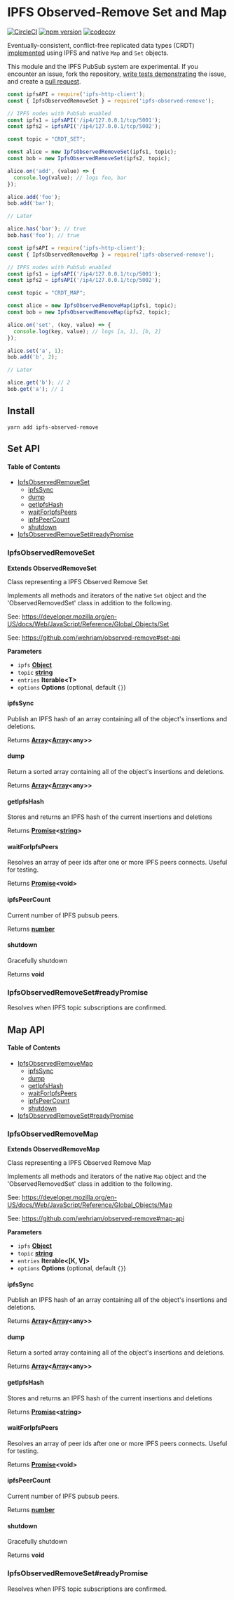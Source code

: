 # IPFS Observed-Remove Set and Map

[![CircleCI](https://circleci.com/gh/wehriam/ipfs-observed-remove.svg?style=svg)](https://circleci.com/gh/wehriam/ipfs-observed-remove) [![npm version](https://badge.fury.io/js/ipfs-observed-remove.svg)](http://badge.fury.io/js/ipfs-observed-remove) [![codecov](https://codecov.io/gh/wehriam/ipfs-observed-remove/branch/master/graph/badge.svg)](https://codecov.io/gh/wehriam/ipfs-observed-remove)

Eventually-consistent, conflict-free replicated data types (CRDT) [implemented](https://github.com/wehriam/ipfs-observed-remove/blob/master/src/index.js) using IPFS and native `Map` and `Set` objects.

This module and the IPFS PubSub system are experimental. If you encounter an issue, fork the repository, [write tests demonstrating](https://github.com/wehriam/ipfs-observed-remove/tree/master/tests) the issue, and create a [pull request](https://github.com/wehriam/ipfs-observed-remove).

```js
const ipfsAPI = require('ipfs-http-client');
const { IpfsObservedRemoveSet } = require('ipfs-observed-remove');

// IPFS nodes with PubSub enabled
const ipfs1 = ipfsAPI('/ip4/127.0.0.1/tcp/5001'); 
const ipfs2 = ipfsAPI('/ip4/127.0.0.1/tcp/5002');

const topic = "CRDT_SET";

const alice = new IpfsObservedRemoveSet(ipfs1, topic);
const bob = new IpfsObservedRemoveSet(ipfs2, topic);

alice.on('add', (value) => {
  console.log(value); // logs foo, bar
});

alice.add('foo');
bob.add('bar');

// Later

alice.has('bar'); // true
bob.has('foo'); // true
```

```js
const ipfsAPI = require('ipfs-http-client');
const { IpfsObservedRemoveMap } = require('ipfs-observed-remove');

// IPFS nodes with PubSub enabled
const ipfs1 = ipfsAPI('/ip4/127.0.0.1/tcp/5001'); 
const ipfs2 = ipfsAPI('/ip4/127.0.0.1/tcp/5002');

const topic = "CRDT_MAP";

const alice = new IpfsObservedRemoveMap(ipfs1, topic);
const bob = new IpfsObservedRemoveMap(ipfs2, topic);

alice.on('set', (key, value) => {
  console.log(key, value); // logs [a, 1], [b, 2]
});

alice.set('a', 1);
bob.add('b', 2);

// Later

alice.get('b'); // 2
bob.get('a'); // 1
```

## Install

`yarn add ipfs-observed-remove`

## Set API

<!-- Generated by documentation.js. Update this documentation by updating the source code. -->

#### Table of Contents

-   [IpfsObservedRemoveSet](#ipfsobservedremoveset)
    -   [ipfsSync](#ipfssync)
    -   [dump](#dump)
    -   [getIpfsHash](#getipfshash)
    -   [waitForIpfsPeers](#waitforipfspeers)
    -   [ipfsPeerCount](#ipfspeercount)
    -   [shutdown](#shutdown)
-   [IpfsObservedRemoveSet#readyPromise](#ipfsobservedremovesetreadypromise)

### IpfsObservedRemoveSet

**Extends ObservedRemoveSet**

Class representing a IPFS Observed Remove Set

Implements all methods and iterators of the native `Set` object and the 'ObservedRemovedSet' class in addition to the following.

See: <https://developer.mozilla.org/en-US/docs/Web/JavaScript/Reference/Global_Objects/Set>

See: <https://github.com/wehriam/observed-remove#set-api>

**Parameters**

-   `ipfs` **[Object](https://developer.mozilla.org/docs/Web/JavaScript/Reference/Global_Objects/Object)** 
-   `topic` **[string](https://developer.mozilla.org/docs/Web/JavaScript/Reference/Global_Objects/String)** 
-   `entries` **Iterable&lt;T>** 
-   `options` **Options**  (optional, default `{}`)

#### ipfsSync

Publish an IPFS hash of an array containing all of the object's insertions and deletions.

Returns **[Array](https://developer.mozilla.org/docs/Web/JavaScript/Reference/Global_Objects/Array)&lt;[Array](https://developer.mozilla.org/docs/Web/JavaScript/Reference/Global_Objects/Array)&lt;any>>** 

#### dump

Return a sorted array containing all of the object's insertions and deletions.

Returns **[Array](https://developer.mozilla.org/docs/Web/JavaScript/Reference/Global_Objects/Array)&lt;[Array](https://developer.mozilla.org/docs/Web/JavaScript/Reference/Global_Objects/Array)&lt;any>>** 

#### getIpfsHash

Stores and returns an IPFS hash of the current insertions and deletions

Returns **[Promise](https://developer.mozilla.org/docs/Web/JavaScript/Reference/Global_Objects/Promise)&lt;[string](https://developer.mozilla.org/docs/Web/JavaScript/Reference/Global_Objects/String)>** 

#### waitForIpfsPeers

Resolves an array of peer ids after one or more IPFS peers connects. Useful for testing.

Returns **[Promise](https://developer.mozilla.org/docs/Web/JavaScript/Reference/Global_Objects/Promise)&lt;void>** 

#### ipfsPeerCount

Current number of IPFS pubsub peers.

Returns **[number](https://developer.mozilla.org/docs/Web/JavaScript/Reference/Global_Objects/Number)** 

#### shutdown

Gracefully shutdown

Returns **void** 

### IpfsObservedRemoveSet#readyPromise

Resolves when IPFS topic subscriptions are confirmed.

## Map API

<!-- Generated by documentation.js. Update this documentation by updating the source code. -->

#### Table of Contents

-   [IpfsObservedRemoveMap](#ipfsobservedremovemap)
    -   [ipfsSync](#ipfssync)
    -   [dump](#dump)
    -   [getIpfsHash](#getipfshash)
    -   [waitForIpfsPeers](#waitforipfspeers)
    -   [ipfsPeerCount](#ipfspeercount)
    -   [shutdown](#shutdown)
-   [IpfsObservedRemoveSet#readyPromise](#ipfsobservedremovesetreadypromise)

### IpfsObservedRemoveMap

**Extends ObservedRemoveMap**

Class representing a IPFS Observed Remove Map

Implements all methods and iterators of the native `Map` object and the 'ObservedRemovedSet' class in addition to the following.

See: <https://developer.mozilla.org/en-US/docs/Web/JavaScript/Reference/Global_Objects/Map>

See: <https://github.com/wehriam/observed-remove#map-api>

**Parameters**

-   `ipfs` **[Object](https://developer.mozilla.org/docs/Web/JavaScript/Reference/Global_Objects/Object)** 
-   `topic` **[string](https://developer.mozilla.org/docs/Web/JavaScript/Reference/Global_Objects/String)** 
-   `entries` **Iterable&lt;\[K, V]>** 
-   `options` **Options**  (optional, default `{}`)

#### ipfsSync

Publish an IPFS hash of an array containing all of the object's insertions and deletions.

Returns **[Array](https://developer.mozilla.org/docs/Web/JavaScript/Reference/Global_Objects/Array)&lt;[Array](https://developer.mozilla.org/docs/Web/JavaScript/Reference/Global_Objects/Array)&lt;any>>** 

#### dump

Return a sorted array containing all of the object's insertions and deletions.

Returns **[Array](https://developer.mozilla.org/docs/Web/JavaScript/Reference/Global_Objects/Array)&lt;[Array](https://developer.mozilla.org/docs/Web/JavaScript/Reference/Global_Objects/Array)&lt;any>>** 

#### getIpfsHash

Stores and returns an IPFS hash of the current insertions and deletions

Returns **[Promise](https://developer.mozilla.org/docs/Web/JavaScript/Reference/Global_Objects/Promise)&lt;[string](https://developer.mozilla.org/docs/Web/JavaScript/Reference/Global_Objects/String)>** 

#### waitForIpfsPeers

Resolves an array of peer ids after one or more IPFS peers connects. Useful for testing.

Returns **[Promise](https://developer.mozilla.org/docs/Web/JavaScript/Reference/Global_Objects/Promise)&lt;void>** 

#### ipfsPeerCount

Current number of IPFS pubsub peers.

Returns **[number](https://developer.mozilla.org/docs/Web/JavaScript/Reference/Global_Objects/Number)** 

#### shutdown

Gracefully shutdown

Returns **void** 

### IpfsObservedRemoveSet#readyPromise

Resolves when IPFS topic subscriptions are confirmed.
